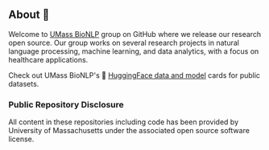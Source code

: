 ## About 👋
Welcome to [UMass BioNLP](https://bio-nlp.github.io/) group on GitHub where we release our research open source. Our group works on several research projects in natural language processing, machine learning, and data analytics, with a focus on healthcare applications. 

Check out UMass BioNLP's 🤗 [HuggingFace data and model](https://huggingface.co/bio-nlp-umass) cards for public datasets. 


### Public Repository Disclosure
All content in these repositories including code has been provided by University of Massachusetts under the associated open source software license. 

